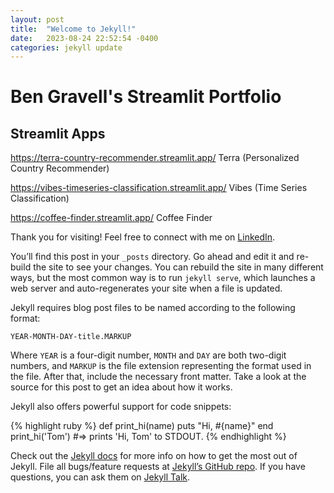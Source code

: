 ```yaml
---
layout: post
title:  "Welcome to Jekyll!"
date:   2023-08-24 22:52:54 -0400
categories: jekyll update
---
```




# Ben Gravell's Streamlit Portfolio


## Streamlit Apps


https://terra-country-recommender.streamlit.app/ Terra (Personalized Country Recommender)

https://vibes-timeseries-classification.streamlit.app/ Vibes (Time Series Classification)

https://coffee-finder.streamlit.app/ Coffee Finder



Thank you for visiting! Feel free to connect with me on [LinkedIn](https://www.linkedin.com/in/benjamin-gravell/).



You’ll find this post in your `_posts` directory. Go ahead and edit it and re-build the site to see your changes. You can rebuild the site in many different ways, but the most common way is to run `jekyll serve`, which launches a web server and auto-regenerates your site when a file is updated.

Jekyll requires blog post files to be named according to the following format:

`YEAR-MONTH-DAY-title.MARKUP`

Where `YEAR` is a four-digit number, `MONTH` and `DAY` are both two-digit numbers, and `MARKUP` is the file extension representing the format used in the file. After that, include the necessary front matter. Take a look at the source for this post to get an idea about how it works.

Jekyll also offers powerful support for code snippets:

{% highlight ruby %}
def print_hi(name)
  puts "Hi, #{name}"
end
print_hi('Tom')
#=> prints 'Hi, Tom' to STDOUT.
{% endhighlight %}

Check out the [Jekyll docs][jekyll-docs] for more info on how to get the most out of Jekyll. File all bugs/feature requests at [Jekyll’s GitHub repo][jekyll-gh]. If you have questions, you can ask them on [Jekyll Talk][jekyll-talk].

[jekyll-docs]: https://jekyllrb.com/docs/home
[jekyll-gh]:   https://github.com/jekyll/jekyll
[jekyll-talk]: https://talk.jekyllrb.com/
